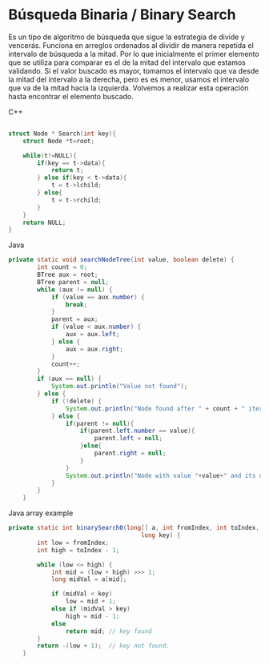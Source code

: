 # Búsqueda Binaria / Binary Search

Es un tipo de algoritmo de búsqueda que sigue la estrategia de divide y vencerás. Funciona en arreglos ordenados al dividir de manera repetida el intervalo de búsqueda a la mitad. Por lo que inicialmente el primer elemento que se utiliza para comparar es el de la mitad del intervalo que estamos validando. Si el valor buscado es mayor, tomamos el intervalo que va desde la mitad del intervalo a la derecha, pero es es menor, usamos el intervalo que va de la mitad hacia la izquierda. Volvemos a realizar esta operación hasta encontrar el elemento buscado.

C++

```c++

struct Node * Search(int key){
    struct Node *t=root;

    while(t!=NULL){
        if(key == t->data){
            return t;
        } else if(key < t->data){
            t = t->lchild;
        } else{
            t = t->rchild;
        }
    }
    return NULL;
}

```

Java

```java
private static void searchNodeTree(int value, boolean delete) {
        int count = 0;
        BTree aux = root;
        BTree parent = null;
        while (aux != null) {
            if (value == aux.number) {
                break;
            }
            parent = aux;
            if (value < aux.number) {
                aux = aux.left;
            } else {
                aux = aux.right;
            }
            count++;
        }
        if (aux == null) {
            System.out.println("Value not found");
        } else {
            if (!delete) {
                System.out.println("Node found after " + count + " iterations");
            } else {
                if(parent != null){
                    if(parent.left.number == value){
                        parent.left = null;
                    }else{
                        parent.right = null;
                    }
                }
                System.out.println("Node with value "+value+" and its descendent nodes have been deleted");
            }
        }
    }
```

Java array example

```java
private static int binarySearch0(long[] a, int fromIndex, int toIndex,
                                     long key) {
        int low = fromIndex;
        int high = toIndex - 1;

        while (low <= high) {
            int mid = (low + high) >>> 1;
            long midVal = a[mid];

            if (midVal < key)
                low = mid + 1;
            else if (midVal > key)
                high = mid - 1;
            else
                return mid; // key found
        }
        return -(low + 1);  // key not found.
    }
```

